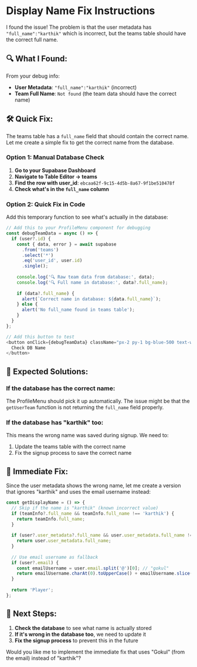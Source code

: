 # Display Name Fix Instructions

I found the issue! The problem is that the user metadata has `"full_name":"karthik"` which is incorrect, but the teams table should have the correct full name.

## 🔍 What I Found:

From your debug info:
- **User Metadata**: `"full_name":"karthik"` (incorrect)
- **Team Full Name**: `Not found` (the team data should have the correct name)

## 🛠️ Quick Fix:

The teams table has a `full_name` field that should contain the correct name. Let me create a simple fix to get the correct name from the database.

### Option 1: Manual Database Check

1. **Go to your Supabase Dashboard**
2. **Navigate to Table Editor → teams**
3. **Find the row with user_id**: `ebcaa62f-9c15-4d5b-8a67-9f1be510478f`
4. **Check what's in the `full_name` column**

### Option 2: Quick Fix in Code

Add this temporary function to see what's actually in the database:

```typescript
// Add this to your ProfileMenu component for debugging
const debugTeamData = async () => {
  if (user?.id) {
    const { data, error } = await supabase
      .from('teams')
      .select('*')
      .eq('user_id', user.id)
      .single();
    
    console.log('🔍 Raw team data from database:', data);
    console.log('🔍 Full name in database:', data?.full_name);
    
    if (data?.full_name) {
      alert(`Correct name in database: ${data.full_name}`);
    } else {
      alert('No full_name found in teams table');
    }
  }
};

// Add this button to test
<button onClick={debugTeamData} className="px-2 py-1 bg-blue-500 text-white rounded text-xs">
  Check DB Name
</button>
```

## 🎯 Expected Solutions:

### If the database has the correct name:
The ProfileMenu should pick it up automatically. The issue might be that the `getUserTeam` function is not returning the `full_name` field properly.

### If the database has "karthik" too:
This means the wrong name was saved during signup. We need to:
1. Update the teams table with the correct name
2. Fix the signup process to save the correct name

## 🚀 Immediate Fix:

Since the user metadata shows the wrong name, let me create a version that ignores "karthik" and uses the email username instead:

```typescript
const getDisplayName = () => {
  // Skip if the name is "karthik" (known incorrect value)
  if (teamInfo?.full_name && teamInfo.full_name !== 'karthik') {
    return teamInfo.full_name;
  }
  
  if (user?.user_metadata?.full_name && user.user_metadata.full_name !== 'karthik') {
    return user.user_metadata.full_name;
  }
  
  // Use email username as fallback
  if (user?.email) {
    const emailUsername = user.email.split('@')[0]; // "gokul"
    return emailUsername.charAt(0).toUpperCase() + emailUsername.slice(1); // "Gokul"
  }
  
  return 'Player';
};
```

## 🔧 Next Steps:

1. **Check the database** to see what name is actually stored
2. **If it's wrong in the database too**, we need to update it
3. **Fix the signup process** to prevent this in the future

Would you like me to implement the immediate fix that uses "Gokul" (from the email) instead of "karthik"?